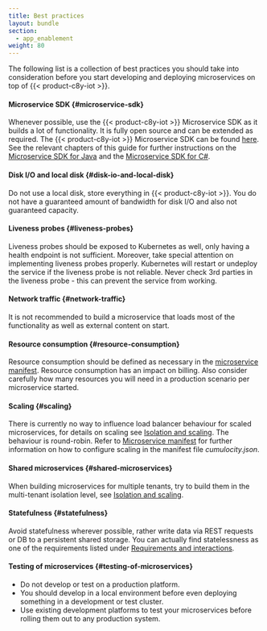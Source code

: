 ```yaml
---
title: Best practices
layout: bundle
section:
  - app_enablement
weight: 80
---
```


The following list is a collection of best practices you should take into consideration before you start developing and deploying microservices on top of {{< product-c8y-iot >}}.


#### Microservice SDK {#microservice-sdk}

Whenever possible, use the {{< product-c8y-iot >}} Microservice SDK as it builds a lot of functionality. It is fully open source and can be extended as required. The {{< product-c8y-iot >}} Microservice SDK can be found [here](https://github.com/SoftwareAG/cumulocity-clients-java/tree/develop/microservice). See the relevant chapters of this guide for further instructions on the [Microservice SDK for Java](/microservice-sdk/java/) and the [Microservice SDK for C#](/microservice-sdk/cs/).


#### Disk I/O and local disk {#disk-io-and-local-disk}

Do not use a local disk, store everything in {{< product-c8y-iot >}}. You do not have a guaranteed amount of bandwidth for disk I/O and also not guaranteed capacity.


#### Liveness probes {#liveness-probes}

Liveness probes should be exposed to Kubernetes as well, only having a health endpoint is not sufficient. Moreover, take special attention on implementing liveness probes properly. Kubernetes will restart or undeploy the service if the liveness probe is not reliable. Never check 3rd parties in the liveness probe - this can prevent the service from working.


#### Network traffic {#network-traffic}

It is not recommended to build a microservice that loads most of the functionality as well as external content on start.


#### Resource consumption {#resource-consumption}

Resource consumption should be defined as necessary in the [microservice manifest](/microservice-sdk/general-aspects/#microservice-manifest). Resource consumption has an impact on billing. Also consider carefully how many resources you will need in a production scenario per microservice started.


#### Scaling {#scaling}

There is currently no way to influence load balancer behaviour for scaled microservices, for details on scaling see [Isolation and scaling](/microservice-sdk/general-aspects/#isolation-scaling). The behaviour is round-robin. Refer to [Microservice manifest](/microservice-sdk/general-aspects/#microservice-manifest) for further information on how to configure scaling in the manifest file *cumulocity.json*.


#### Shared microservices {#shared-microservices}

When building microservices for multiple tenants, try to build them in the multi-tenant isolation level, see [Isolation and scaling](/microservice-sdk/general-aspects/#isolation-scaling).


#### Statefulness {#statefulness}

Avoid statefulness wherever possible, rather write data via REST requests or DB to a persistent shared storage. You can actually find statelessness as one of the requirements listed under [Requirements and interactions](/microservice-sdk/general-aspects/#requirements-interactions).


#### Testing of microservices {#testing-of-microservices}

* Do not develop or test on a production platform.
* You should develop in a local environment before even deploying something in a development or test cluster.
* Use existing development platforms to test your microservices before rolling them out to any production system.
